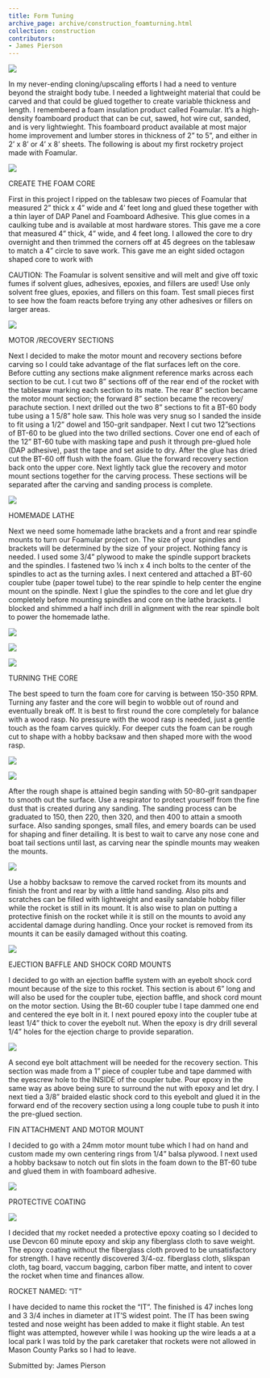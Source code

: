 ```yaml
---
title: Form Tuning
archive_page: archive/construction_foamturning.html
collection: construction
contributors:
- James Pierson
---
```

![](/images/foamturning_turnedpart1.jpg)

In my never-ending cloning/upscaling efforts I had a need to venture beyond the straight body tube. I needed a lightweight material that could be carved and that could be glued together to create variable thickness and length. I remembered a foam insulation product called Foamular. It’s a high-density foamboard product that can be cut, sawed, hot wire cut, sanded, and is very lightwieght. This foamboard product available at most major home improvement and lumber stores in thickness of 2” to 5”, and either in 2’ x 8’ or 4’ x 8’ sheets. The following is about my first rocketry project made with Foamular.

![](/images/formturning_turnedpart2.jpg)

CREATE THE FOAM CORE

First in this project I ripped on the tablesaw two pieces of Foamular that measured 2” thick x 4” wide and 4’ feet long and glued these together with a thin layer of DAP Panel and Foamboard Adhesive. This glue comes in a caulking tube and is available at most hardware stores. This gave me a core that measured 4” thick, 4” wide, and 4 feet long. I allowed the core to dry overnight and then trimmed the corners off at 45 degrees on the tablesaw to match a 4” circle to save work. This gave me an eight sided octagon shaped core to work with

CAUTION: The Foamular is solvent sensitive and will melt and give off toxic fumes if solvent glues, adhesives, epoxies, and fillers are used! Use only solvent free glues, epoxies, and fillers on this foam. Test small pieces first to see how the foam reacts before trying any other adhesives or fillers on larger areas.

![](/images/foamturning_coreparts.jpg)

MOTOR /RECOVERY SECTIONS

Next I decided to make the motor mount and recovery sections before carving so I could take advantage of the flat surfaces left on the core. Before cutting any sections make alignment reference marks across each section to be cut. I cut two 8” sections off of the rear end of the rocket with the tablesaw marking each section to its mate. The rear 8” section became the motor mount section; the forward 8” section became the recovery/ parachute section. I next drilled out the two 8” sections to fit a BT-60 body tube using a 1 5/8” hole saw. This hole was very snug so I sanded the inside to fit using a 1/2” dowel and 150-grit sandpaper. Next I cut two 12”sections of BT-60 to be glued into the two drilled sections. Cover one end of each of the 12” BT-60 tube with masking tape and push it through pre-glued hole (DAP adhesive), past the tape and set aside to dry. After the glue has dried cut the BT-60 off flush with the foam. Glue the forward recovery section back onto the upper core. Next lightly tack glue the recovery and motor mount sections together for the carving process. These sections will be separated after the carving and sanding process is complete.

![](/images/foamturning_mmtrecovery.jpg)

HOMEMADE LATHE

Next we need some homemade lathe brackets and a front and rear spindle mounts to turn our Foamular project on. The size of your spindles and brackets will be determined by the size of your project. Nothing fancy is needed. I used some 3/4” plywood to make the spindle support brackets and the spindles. I fastened two ¼ inch x 4 inch bolts to the center of the spindles to act as the turning axles. I next centered and attached a BT-60 coupler tube (paper towel tube) to the rear spindle to help center the engine mount on the spindle. Next I glue the spindles to the core and let glue dry completely before mounting spindles and core on the lathe brackets. I blocked and shimmed a half inch drill in alignment with the rear spindle bolt to power the homemade lathe.

![](/images/foamturning_lathemounts.jpg)

![](/images/foamturning_spindlemounts.jpg)

![](/images/foamturning_drill.jpg)

TURNING THE CORE

The best speed to turn the foam core for carving is between 150-350 RPM. Turning any faster and the core will begin to wobble out of round and eventually break off. It is best to first round the core completely for balance with a wood rasp. No pressure with the wood rasp is needed, just a gentle touch as the foam carves quickly. For deeper cuts the foam can be rough cut to shape with a hobby backsaw and then shaped more with the wood rasp.

![](/images/foamturning_rasp1.jpg)

![](/images/foamturning_rasp2.jpg)

After the rough shape is attained begin sanding with 50-80-grit sandpaper to smooth out the surface. Use a respirator to protect yourself from the fine dust that is created during any sanding. The sanding process can be graduated to 150, then 220, then 320, and then 400 to attain a smooth surface. Also sanding sponges, small files, and emery boards can be used for shaping and finer detailing. It is best to wait to carve any nose cone and boat tail sections until last, as carving near the spindle mounts may weaken the mounts.

![](/images/foamturning_transition.jpg)

Use a hobby backsaw to remove the carved rocket from its mounts and finish the front and rear by with a little hand sanding. Also pits and scratches can be filled with lightweight and easily sandable hobby filler while the rocket is still in its mount. It is also wise to plan on putting a protective finish on the rocket while it is still on the mounts to avoid any accidental damage during handling. Once your rocket is removed from its mounts it can be easily damaged without this coating.

![](/images/foamturning_nosecone.jpg)

EJECTION BAFFLE AND SHOCK CORD MOUNTS

I decided to go with an ejection baffle system with an eyebolt shock cord mount because of the size to this rocket. This section is about 6” long and will also be used for the coupler tube, ejection baffle, and shock cord mount on the motor section. Using the Bt-60 coupler tube I tape dammed one end and centered the eye bolt in it. I next poured epoxy into the coupler tube at least 1/4” thick to cover the eyebolt nut. When the epoxy is dry drill several 1/4” holes for the ejection charge to provide separation.

![](/images/foamturning_baffle.jpg)

A second eye bolt attachment will be needed for the recovery section. This section was made from a 1” piece of coupler tube and tape dammed with the eyescrew hole to the INSIDE of the coupler tube. Pour epoxy in the same way as above being sure to surround the nut with epoxy and let dry. I next tied a 3/8” braided elastic shock cord to this eyebolt and glued it in the forward end of the recovery section using a long couple tube to push it into the pre-glued section.

FIN ATTACHMENT AND MOTOR MOUNT

I decided to go with a 24mm motor mount tube which I had on hand and custom made my own centering rings from 1/4” balsa plywood. I next used a hobby backsaw to notch out fin slots in the foam down to the BT-60 tube and glued them in with foamboard adhesive.

![](/images/foamturning_fins.jpg)

PROTECTIVE COATING

![](/images/foamturning_rocketdone.jpg)

I decided that my rocket needed a protective epoxy coating so I decided to use Devcon 60 minute epoxy and skip any fiberglass cloth to save weight. The epoxy coating without the fiberglass cloth proved to be unsatisfactory for strength. I have recently discovered 3/4-oz. fiberglass cloth, slikspan cloth, tag board, vaccum bagging, carbon fiber matte, and intent to cover the rocket when time and finances allow.

ROCKET NAMED: “IT”

I have decided to name this rocket the “IT”. The finished is 47 inches long and 3 3/4 inches in diameter at IT’S widest point. The IT has been swing tested and nose weight has been added to make it flight stable. An test flight was attempted, however while I was hooking up the wire leads a at a local park I was told by the park caretaker that rockets were not allowed in Mason County Parks so I had to leave.

Submitted by: James Pierson

